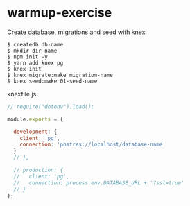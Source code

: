 # warmup-exercise

Create database, migrations and seed with knex

```terminal
$ createdb db-name
$ mkdir dir-name
$ npm init -y
$ yarn add knex pg
$ knex init
$ knex migrate:make migration-name
$ knex seed:make 01-seed-name

```
knexfile.js

```js
// require("dotenv").load();

module.exports = {

  development: {
    client: 'pg',
    connection: 'postres://localhost/database-name'
  }
  // },

  // production: {
  //   client: 'pg',
  //   connection: process.env.DATABASE_URL + '?ssl=true'
  // }
};
```

